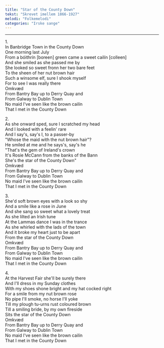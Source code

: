 ```yaml
---
title: "Star of the County Down"
tekst: "Skrevet imellem 1866-1927"
melodi: "Folkemelodi"
categories: "Irske sange"
---
```

***

1.<br>
In Banbridge Town in the County Down<br>
One morning last July<br>
From a bóithrín [boreen] green came a sweet cailín [colleen]<br>
And she smiled as she passed me by<br>
She looked so sweet fronn her two bare feet<br>
To the sheen of her nut brown hair<br>
Such a winsome elf, sure I shook myself<br>
For to see I was really there<br>
Omkvæd<br>
From Bantry Bay up to Derry Quay and<br>
From Galway to Dublin Town<br>
No maid I've seen like the brown cailín<br>
That I met in the County Down<br>

2.<br>
As she onward sped, sure I scratched my head<br>
And I looked with a feelin' rare<br>
And I say's, say's I, to a passer-by<br>
"Whose the maid with the nut brown hair"?<br>
He smiled at me and he says's, say's he<br>
"That's the gem of Ireland's crown<br>
It's Rosie McCann from the banks of the Bann<br>
She's the star of the County Down"<br>
Omkvæd<br>
From Bantry Bay up to Derry Quay and<br>
From Galway to Dublin Town<br>
No maid I've seen like the brown cailín<br>
That I met in the County Down<br>

3.<br>
She'd soft brown eyes with a look so shy<br>
And a smile like a rose in June<br>
And she sang so sweet what a lovely treat<br>
As she lilted an Irish tune<br>
At the Lammas dance I was in the trance<br>
As she whirled with the lads of the town<br>
And it broke my heart just to be apart<br>
From the star of the County Down<br>
Omkvæd<br>
From Bantry Bay up to Derry Quay and<br>
From Galway to Dublin Town<br>
No maid I've seen like the brown cailín<br>
That I met in the County Down<br>

4.<br>
At the Harvest Fair she'll be surely there<br>
And I'll dress in my Sunday clothes<br>
With my shoes shone bright and my hat cocked right<br>
For a smile from my nut brown rose<br>
No pipe I'll smoke, no horse I'll yoke<br>
Till my plough tu-urns rust coloured brown<br>
Till a smiling bride, by my own fireside<br>
Sits the star of the County Down<br>
Omkvæd<br>
From Bantry Bay up to Derry Quay and<br>
From Galway to Dublin Town<br>
No maid I've seen like the brown cailín<br>
That I met in the County Down<br>

